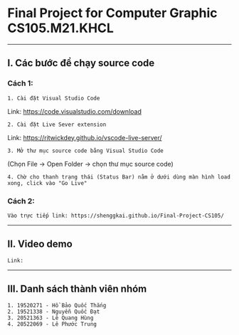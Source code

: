 # Final Project for Computer Graphic CS105.M21.KHCL
---

## I. Các bước để chạy source code

### Cách 1:
    1. Cài đặt Visual Studio Code
   Link: https://code.visualstudio.com/download

    2. Cài đặt Live Sever extension
   Link: https://ritwickdey.github.io/vscode-live-server/

    3. Mở thư mục source code bằng Visual Studio Code
   (Chọn File -> Open Folder -> chọn thư mục source code)

    4. Chờ cho thanh trạng thái (Status Bar) nằm ở dưới dùng màn hình load xong, click vào "Go Live" 

### Cách 2:
    Vào trực tiếp link: https://shenggkai.github.io/Final-Project-CS105/

---
## II. Video demo
    Link: 
---
## III. Danh sách thành viên nhóm
    1. 19520271 - Hồ Bảo Quốc Thắng
    2. 19521338 - Nguyễn Quốc Đạt
    3. 20521363 - Lê Quang Hùng
    4. 20522069 - Lê Phước Trung 